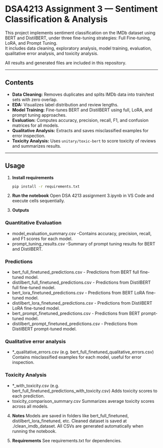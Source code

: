 # DSA4213 Assignment 3 — Sentiment Classification & Analysis

This project implements sentiment classification on the IMDb dataset using BERT and DistilBERT, under three fine-tuning strategies: Full Fine-tuning, LoRA, and Prompt Tuning.  
It includes data cleaning, exploratory analysis, model training, evaluation, qualitative error analysis, and toxicity analysis.

All results and generated files are included in this repository.

---

## Contents

- **Data Cleaning:** Removes duplicates and splits IMDb data into train/test sets with zero overlap.  
- **EDA:** Visualizes label distribution and review lengths.  
- **Model Training:** Fine-tunes BERT and DistilBERT using full, LoRA, and prompt tuning approaches.  
- **Evaluation:** Computes accuracy, precision, recall, F1, and confusion matrices for all models.  
- **Qualitative Analysis:** Extracts and saves misclassified examples for error inspection.  
- **Toxicity Analysis:** Uses `unitary/toxic-bert` to score toxicity of reviews and summarizes results.

---
## Usage

1. **Install requirements**

   ```bash
   pip install -r requirements.txt

2. **Run the notebook**
Open DSA 4213 assignment 3.ipynb in VS Code and execute cells sequentially.

3. **Outputs**
### Quantitative Evaluation
- model_evaluation_summary.csv -Contains accuracy, precision, recall, and F1 scores for each model.
- prompt_tuning_results.csv -Summary of prompt tuning results for BERT and DistilBERT.

### Predictions
- bert_full_finetuned_predictions.csv - Predictions from BERT full fine-tuned model.
- distilbert_full_finetuned_predictions.csv - Predictions from DistilBERT full fine-tuned model.
- bert_lora_finetuned_predictions.csv - Predictions from BERT LoRA fine-tuned model.
- distilbert_lora_finetuned_predictions.csv - Predictions from DistilBERT LoRA fine-tuned model.
- bert_prompt_finetuned_predictions.csv - Predictions from BERT prompt-tuned model.
- distilbert_prompt_finetuned_predictions.csv - Predictions from DistilBERT prompt-tuned model.

### Qualitative error analysis
- *_qualitative_errors.csv
  (e.g. bert_full_finetuned_qualitative_errors.csv)
  Contains misclassified examples for each model, useful for error inspection.

### Toxicity Analysis
- *_with_toxicity.csv
  (e.g. bert_full_finetuned_predictions_with_toxicity.csv)
  Adds toxicity scores to each prediction.
- toxicity_comparison_summary.csv
  Summarizes average toxicity scores across all models.

4. **Notes**
Models are saved in folders like bert_full_finetuned, distilbert_lora_finetuned, etc.
Cleaned dataset is saved at ./clean_imdb_dataset.
All CSVs are generated automatically when running the notebook.

5. **Requirements**
See requirements.txt for dependencies.
